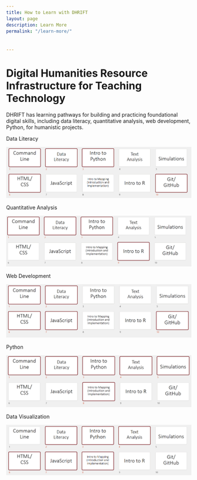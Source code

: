 ```yaml
---
title: How to Learn with DHRIFT
layout: page
description: Learn More
permalink: "/learn-more/"


---
```


# Digital Humanities Resource Infrastructure for Teaching Technology

DHRIFT has learning pathways for building and practicing foundational digital skills, including data literacy, quantitative analysis, web development, Python, for humanistic projects.

Data Literacy

![Data Literacy Workshops](/images/pathways/literacy.png "Data Literacy")

Quantitative Analysis

![Quantitative Analysis Workshops](/images/pathways/quant.png "Quantitative Analysis")


Web Development

![Web Development](/images/pathways/web_dev.png "Web Development")

Python

![Python](/images/pathways/python.png "Python")

Data Visualization

![Data Visualization](/images/pathways/dataviz.png "Data Visualization")
